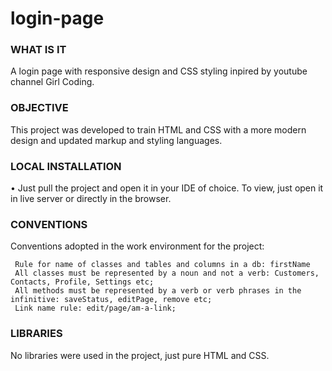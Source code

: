# login-page

### WHAT IS IT

A login page with responsive design and CSS styling inpired by youtube channel Girl Coding.

### OBJECTIVE

This project was developed to train HTML and CSS with a more modern design and updated markup and styling languages.

### LOCAL INSTALLATION

• Just pull the project and open it in your IDE of choice. To view, just open it in live server or directly in the browser.

### CONVENTIONS

Conventions adopted in the work environment for the project:

     Rule for name of classes and tables and columns in a db: firstName
     All classes must be represented by a noun and not a verb: Customers, Contacts, Profile, Settings etc;
     All methods must be represented by a verb or verb phrases in the infinitive: saveStatus, editPage, remove etc;
     Link name rule: edit/page/am-a-link;

### LIBRARIES

No libraries were used in the project, just pure HTML and CSS.
